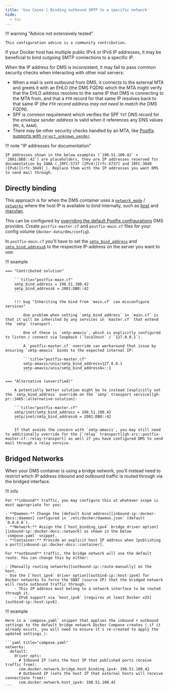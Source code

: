 ```yaml
---
title: 'Use Cases | Binding outbound SMTP to a specific network'
hide:
  - toc
---
```


!!! warning "Advice not extensively tested"

    This configuration advice is a community contribution.

If your Docker host has multiple public IPv4 or IPv6 IP addresses, it may be beneficial to bind outgoing SMTP connections to a specific IP.

When the IP address for DMS is inconsistent, it may fail to pass common security checks when interacting with other mail servers:

- When a mail is sent outbound from DMS, it connects to the external MTA and greets it with an EHLO (the DMS FQDN) which the MTA might verify that the EHLO address resolves to the same IP that DMS is connecting to the MTA from, and that a `PTR` record for that same IP resolves back to that same IP (_the `PTR` record address may not need to match the DMS FQDN_).
- SPF is common requirement which verifies the SPF `TXT` DNS record for the _envelope sender address_ is valid when it references any DNS values (`MX`, `A`, `AAAA`).
- There may be other security checks handled by an MTA, like [Postfix supports with `reject_unknown_sender`][gh-pr::3465::comment-restrictions].

!!! note "IP addresses for documentation"

    IP addresses shown in the below examples (`198.51.100.42` + `2001:DB8::42`) are placeholders, they are IP addresses reserved for documentation by IANA (_[RFC-5737 (IPv4)][rfc-5737] and [RFC-3849 (IPv6)][rfc-3849]_). Replace them with the IP addresses you want DMS to send mail through.

## Directly binding

This approach is for when the DMS container uses a [`network_mode`][docker-docs::compose-config::network-mode] / [`networks`][docker-docs::compose-config::networks] where the host IP is available to bind internally, such as [host][docker-docs::network-driver::host] and [macvlan][docker-docs::network-driver::macvlan].

This can be configured by [overriding the default Postfix configurations][docs::overrides-postfix] DMS provides. Create `postfix-master.cf` and `postfix-main.cf` files for your config volume (`docker-data/dms/config`).

In `postfix-main.cf` you'll have to set the [`smtp_bind_address`][postfix-docs::smtp-bind-address-ipv4] and [`smtp_bind_address6`][postfix-docs::smtp-bind-address-ipv6] to the respective IP-address on the server you want to use.

!!! example

    === "Contributed solution"

        ```title="postfix-main.cf"
        smtp_bind_address = 198.51.100.42
        smtp_bind_address6 = 2001:DB8::42
        ```

        !!! bug "Inheriting the bind from `main.cf` can misconfigure services"

            One problem when setting `smtp_bind_address` in `main.cf` is that it will be inherited by any services in `master.cf` that extend the `smtp` transport.

            One of these is `smtp-amavis`, which is explicitly configured to listen / connect via loopback (`localhost` / `127.0.0.1`).

            A `postfix-master.cf` override can workaround that issue by ensuring `smtp-amavis` binds to the expected internal IP:

            ```title="postfix-master.cf"
            smtp-amavis/unix/smtp_bind_address=127.0.0.1
            smtp-amavis/unix/smtp_bind_address6=::1
            ```

    === "Alternative (unverified)"

        A potentially better solution might be to instead [explicitly set the `smtp_bind_address` override on the `smtp` transport service][gh-pr::3465::alternative-solution]:

        ```title="postfix-master.cf"
        smtp/inet/smtp_bind_address = 198.51.100.42
        smtp/inet/smtp_bind_address6 = 2001:DB8::42
        ```

        If that avoids the concern with `smtp-amavis`, you may still need to additionally override for the [`relay` transport][gh-src::postfix-master-cf::relay-transport] as well if you have configured DMS to send mail through a relay service.
        
## Bridged Networks
    
When your DMS container is using a bridge network, you'll instead need to restrict which IP address inbound and outbound traffic is routed through via the bridged interface.

!!! info

    For **inbound** traffic, you may configure this at whatever scope is most appropriate for you:
    
    - **Daemon:** Change the [default bind address][inbound-ip::docker-docs::daemon] configured in `/etc/docker/daemon.json` (default `0.0.0.0`).
    - **Network:** Assign the [`host_binding_ipv4` bridge driver option][inbound-ip::docker-docs::network] as shown in the below `compose.yaml` snippet.
    - **Container:** Provide an explicit host IP address when [publishing a port][inbound-ip::docker-docs::container].
    
    For **outbound** traffic, the bridge network will use the default route. You can change this by either:
    
    - [Manually routing networks][outbound-ip::route-manually] on the host.
    - Use the [`host_ipv4` driver option][outbind-ip::host-ipv4] for Docker networks to force the SNAT (source IP) that the bridged network will route outbound traffic through.
        - This IP address must belong to a network interface to be routed through it.
        - IPv6 support via `host_ipv6` [requires at least Docker v25][outbind-ip::host-ipv6].

!!! example

    Here is a `compose.yaml` snippet that applies the inbound + outbound settings to the default bridge network Docker Compose creates (_if it already exists, you will need to ensure it's re-created to apply the updated settings_):
    
    ```yaml title="compose.yaml"
    networks:
      default:
        driver_opts:
          # Inbound IP (sets the host IP that published ports receive traffic from):
          com.docker.network.bridge.host_binding_ipv4: 198.51.100.42
          # Outbound IP (sets the host IP that external hosts will receive connections from):
          com.docker.network.host_ipv4: 198.51.100.42
    ```

[docker-docs::network-driver::host]: https://docs.docker.com/engine/network/drivers/host
[docker-docs::network-driver::macvlan]: https://docs.docker.com/engine/network/drivers/macvlan
[docker-docs::compose-config::network-mode]: https://docs.docker.com/reference/compose-file/services/#network_mode
[docker-docs::compose-config::networks]: https://docs.docker.com/reference/compose-file/services/#networks

[docs::overrides-postfix]: ../../config/advanced/override-defaults/postfix.md
[postfix-docs::smtp-bind-address-ipv4]: https://www.postfix.org/postconf.5.html#smtp_bind_address
[postfix-docs::smtp-bind-address-ipv6]: https://www.postfix.org/postconf.5.html#smtp_bind_address6

[rfc-5737]: https://datatracker.ietf.org/doc/html/rfc5737
[rfc-3849]: https://datatracker.ietf.org/doc/html/rfc3849

[gh-pr::3465::comment-restrictions]: https://github.com/docker-mailserver/docker-mailserver/pull/3465#discussion_r1458114528
[gh-pr::3465::alternative-solution]: https://github.com/docker-mailserver/docker-mailserver/pull/3465#issuecomment-1678107233
[gh-src::postfix-master-cf::relay-transport]: https://github.com/docker-mailserver/docker-mailserver/blob/9cdbef2b369fb4fb0f1b4e534da8703daf92abc9/target/postfix/master.cf#L65

[inbound-ip::docker-docs::daemon]: https://docs.docker.com/reference/cli/dockerd/#default-network-options
[inbound-ip::docker-docs::network]: https://docs.docker.com/engine/network/drivers/bridge/#default-host-binding-address
[inbound-ip::docker-docs::container]: https://docs.docker.com/reference/compose-file/services/#ports
[outbound-ip::route-manually]: https://github.com/moby/moby/issues/30053#issuecomment-1077041045
[outbind-ip::host-ipv4]: https://github.com/moby/libnetwork/pull/2454
[outbind-ip::host-ipv6]: https://github.com/moby/moby/issues/46469
